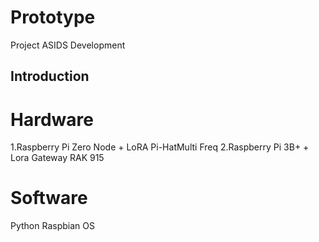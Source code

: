 # Prototype
Project ASIDS Development 

## Introduction


# Hardware

1.Raspberry Pi Zero Node + LoRA Pi-HatMulti Freq 
2.Raspberry Pi 3B+ + Lora Gateway RAK 915

# Software 
Python 
Raspbian OS



